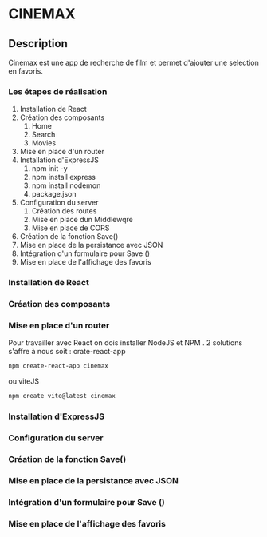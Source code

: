 # CINEMAX

## Description

Cinemax est une app de recherche de film et permet d'ajouter une selection en favoris.

### Les étapes de réalisation 

1. Installation de React
2. Création des composants
   1. Home
   2. Search
   3. Movies
3. Mise en place d'un router
4. Installation d'ExpressJS
   1. npm init -y
   2. npm install express
   3. npm install nodemon
   4. package.json
5. Configuration du server
   1. Création des routes
   2. Mise en place dun Middlewqre
   3. Mise en place de CORS
6. Création de la fonction Save()
7. Mise en place de la persistance avec JSON
8. Intégration d'un formulaire pour Save ()
9. Mise en place de l'affichage des favoris

### Installation de React

### Création des composants

### Mise en place d'un router

Pour travailler avec React on dois installer NodeJS et NPM .
2 solutions s'affre à nous soit :
crate-react-app

```bash
npm create-react-app cinemax
```

ou viteJS

```bash
npm create vite@latest cinemax
```

### Installation d'ExpressJS

### Configuration du server

### Création de la fonction Save()

### Mise en place de la persistance avec JSON

### Intégration d'un formulaire pour Save ()

### Mise en place de l'affichage des favoris
